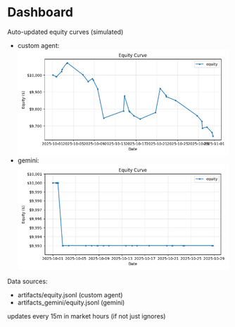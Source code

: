 # Dashboard

Auto-updated equity curves (simulated)

- custom agent: ![Equity Curve](artifacts/equity.png)
- gemini: ![Equity Curve (Gemini)](artifacts_gemini/equity.png)

Data sources:
- artifacts/equity.jsonl (custom agent)
- artifacts_gemini/equity.jsonl (gemini)

updates every 15m in market hours (if not just ignores)
